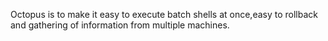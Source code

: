 Octopus is to make it easy to execute batch shells at once,easy to rollback and gathering of information from multiple machines. 